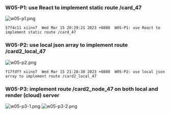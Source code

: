 ### W05-P1: use React to implement static route /card_47

![w05-p1.png](https://wulpvnyfrkevttsnpoeg.supabase.co/storage/v1/object/public/demo-47/md_img/w05-p1.png)

```
57f4c11 xiinn7  Wed Mar 15 20:29:21 2023 +0800  W05-P1: use React to implement static route /card_47
```

### W05-P2: use local json array to implement route /card2_local_47

![w05-p2.png](https://wulpvnyfrkevttsnpoeg.supabase.co/storage/v1/object/public/demo-47/md_img/w05-p2.png)

```
f17fdff xiinn7  Wed Mar 15 21:28:30 2023 +0800  W05-P2: use local json array to implement route /card2_local_47
```

### W05-P3: implement route /card2_node_47 on both local and render (cloud) server

![w05-p3-1.png](https://wulpvnyfrkevttsnpoeg.supabase.co/storage/v1/object/public/demo-47/md_img/w05-p3-1.png)
![w05-p3-2.png]()
